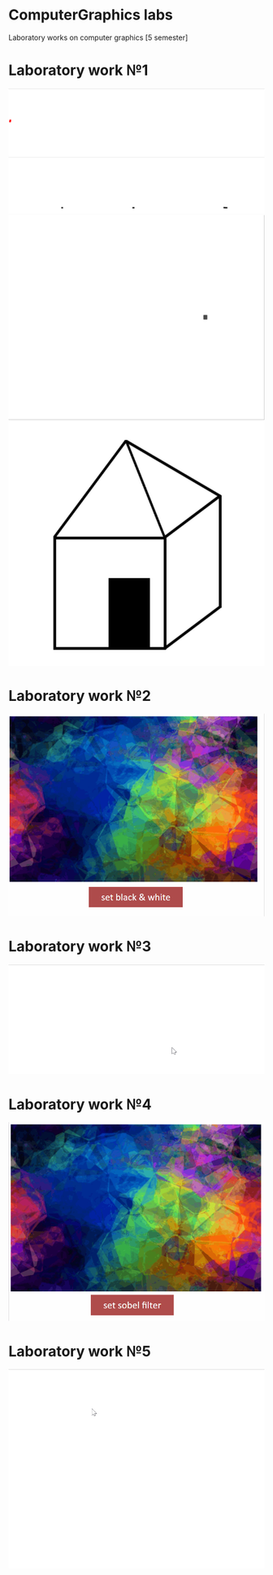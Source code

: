 # ComputerGraphics labs
Laboratory works on computer graphics [5 semester]

# Laboratory work №1
![](gifs/sinMotion.gif)
![](gifs/lissajousFigures.gif)
![](gifs/circularMotion.gif)
![](gifs/home.png)

# Laboratory work №2
![](gifs/lab02_demo.gif)

# Laboratory work №3
![](gifs/lab03_demo.gif)

# Laboratory work №4
![](gifs/lab04_demo.gif)

# Laboratory work №5
![](gifs/lab05_demo.gif)
